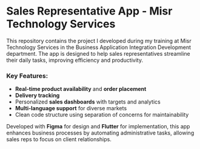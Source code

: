 # Sales Representative App - Misr Technology Services

This repository contains the project I developed during my training at Misr Technology Services in the Business Application Integration Development department. The app is designed to help sales representatives streamline their daily tasks, improving efficiency and productivity.

### Key Features:
- **Real-time product availability** and **order placement**
- **Delivery tracking**
- Personalized **sales dashboards** with targets and analytics
- **Multi-language support** for diverse markets
- Clean code structure using separation of concerns for maintainability

Developed with **Figma** for design and **Flutter** for implementation, this app enhances business processes by automating administrative tasks, allowing sales reps to focus on client relationships.
